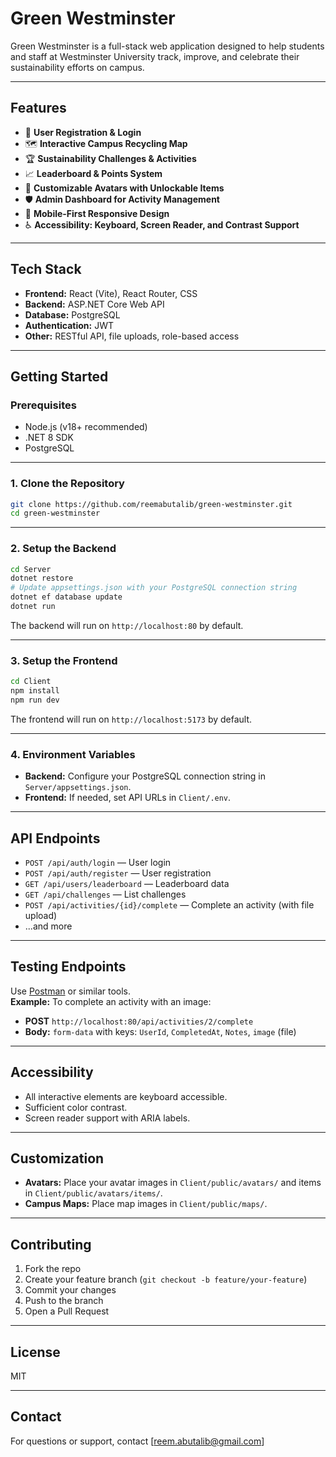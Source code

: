# Green Westminster

Green Westminster is a full-stack web application designed to help students and staff at Westminster University track, improve, and celebrate their sustainability efforts on campus.

---

## Features

- 🌱 **User Registration & Login**
- 🗺️ **Interactive Campus Recycling Map**
- 🏆 **Sustainability Challenges & Activities**
- 📈 **Leaderboard & Points System**
- 👤 **Customizable Avatars with Unlockable Items**
- 🛡️ **Admin Dashboard for Activity Management**
- 📱 **Mobile-First Responsive Design**
- ♿ **Accessibility: Keyboard, Screen Reader, and Contrast Support**

---

## Tech Stack

- **Frontend:** React (Vite), React Router, CSS
- **Backend:** ASP.NET Core Web API
- **Database:** PostgreSQL
- **Authentication:** JWT
- **Other:** RESTful API, file uploads, role-based access

---

## Getting Started

### Prerequisites

- Node.js (v18+ recommended)
- .NET 8 SDK
- PostgreSQL

---

### 1. Clone the Repository

```bash
git clone https://github.com/reemabutalib/green-westminster.git
cd green-westminster
```

---

### 2. Setup the Backend

```bash
cd Server
dotnet restore
# Update appsettings.json with your PostgreSQL connection string
dotnet ef database update
dotnet run
```

The backend will run on `http://localhost:80` by default.

---

### 3. Setup the Frontend

```bash
cd Client
npm install
npm run dev
```

The frontend will run on `http://localhost:5173` by default.

---

### 4. Environment Variables

- **Backend:** Configure your PostgreSQL connection string in `Server/appsettings.json`.
- **Frontend:** If needed, set API URLs in `Client/.env`.

---

## API Endpoints

- `POST /api/auth/login` — User login
- `POST /api/auth/register` — User registration
- `GET /api/users/leaderboard` — Leaderboard data
- `GET /api/challenges` — List challenges
- `POST /api/activities/{id}/complete` — Complete an activity (with file upload)
- ...and more

---

## Testing Endpoints

Use [Postman](https://www.postman.com/) or similar tools.  
**Example:** To complete an activity with an image:

- **POST** `http://localhost:80/api/activities/2/complete`
- **Body:** `form-data` with keys: `UserId`, `CompletedAt`, `Notes`, `image` (file)

---

## Accessibility

- All interactive elements are keyboard accessible.
- Sufficient color contrast.
- Screen reader support with ARIA labels.

---

## Customization

- **Avatars:** Place your avatar images in `Client/public/avatars/` and items in `Client/public/avatars/items/`.
- **Campus Maps:** Place map images in `Client/public/maps/`.

---

## Contributing

1. Fork the repo
2. Create your feature branch (`git checkout -b feature/your-feature`)
3. Commit your changes
4. Push to the branch
5. Open a Pull Request

---

## License

MIT

---

## Contact

For questions or support, contact [reem.abutalib@gmail.com]